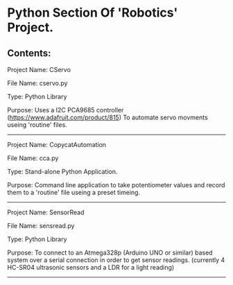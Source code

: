 
# Python Section Of 'Robotics' Project.
## Contents:


Project Name: CServo

File Name: cservo.py

Type: Python Library

Purpose: Uses a I2C PCA9685 controller (https://www.adafruit.com/product/815) To automate servo movments useing 'routine' files.

-------------------



Project Name: CopycatAutomation

File Name: cca.py

Type: Stand-alone Python Application.

Purpose: Command line application to take potentiometer values and record them to a 'routine' file useing a preset timeing.

-------------------




Project Name: SensorRead

File Name: sensread.py

Type: Python Library

Purpose: To connect to an Atmega328p (Arduino UNO or similar) based system over a serial connection in order to get sensor readings. (currently 4 HC-SR04 ultrasonic sensors and a LDR for a light reading)

-------------------







